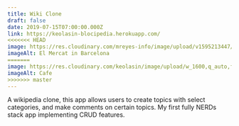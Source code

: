 ```yaml
---
title: Wiki Clone
draft: false
date: 2019-07-15T07:00:00.000Z
link: https://keolasin-blocipedia.herokuapp.com/
<<<<<<< HEAD
image: https://res.cloudinary.com/mreyes-info/image/upload/v1595213447/Oddities/Mushroom_Morsels.jpg
imageAlt: El Mercat in Barcelona
=======
image: https://res.cloudinary.com/keolasin/image/upload/w_1600,q_auto,f_auto/v1597268087/Oddities/Barcelona_Cafe.jpg
imageAlt: Cafe
>>>>>>> master
---
```

A wikipedia clone, this app allows users to create topics with select categories, and make comments on certain topics. My first fully NERDs stack app implementing CRUD features.